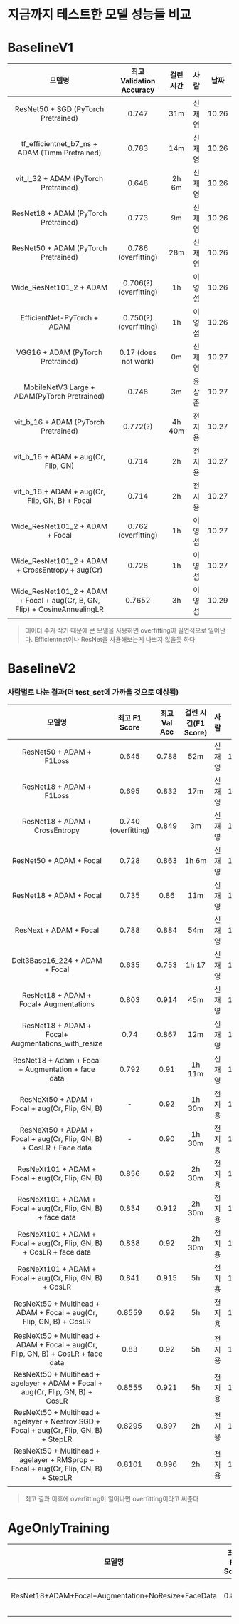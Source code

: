 # 지금까지 테스트한 모델 성능들 비교

# BaselineV1

|                      모델명                      | 최고 Validation Accuracy | 걸린 시간 |  사람  | 날짜  |
| :----------------------------------------------: | :----------------------: | :-------: | :----: | :---: |
|       ResNet50 + SGD (PyTorch Pretrained)        |          0.747           |    31m    | 신재영 | 10.26 |
|  tf_efficientnet_b7_ns + ADAM (Timm Pretrained)  |          0.783           |    14m    | 신재영 | 10.26 |
|       vit_l_32 + ADAM (PyTorch Pretrained)       |          0.648           |   2h 6m   | 신재영 | 10.26 |
|      ResNet18 + ADAM  (PyTorch Pretrained)       |          0.773           |    9m     | 신재영 | 10.26 |
|      ResNet50 + ADAM  (PyTorch Pretrained)       |   0.786 (overfitting)    |    28m    | 신재영 | 10.26 |
|             Wide_ResNet101_2 + ADAM              |  0.706(?) (overfitting)  |    1h     | 이영섭 | 10.26 |
|           EfficientNet-PyTorch + ADAM            |  0.750(?) (overfitting)  |    1h     | 이영섭 | 10.26 |
|        VGG16 + ADAM (PyTorch Pretrained)         |   0.17 (does not work)   |    0m     | 신재영 | 10.27 |
|   MobileNetV3 Large + ADAM(PyTorch Pretrained)   |          0.748           |    3m     | 윤상준 | 10.27 |
|       vit_b_16 + ADAM (PyTorch Pretrained)       |         0.772(?)         |  4h 40m   | 전지용 | 10.27 |
|       vit_b_16 + ADAM + aug(Cr, Flip, GN)        |          0.714           |    2h     | 전지용 | 10.27 |
|  vit_b_16 + ADAM + aug(Cr, Flip, GN, B) + Focal  |          0.714           |    2h     | 전지용 | 10.27 |
|         Wide_ResNet101_2 + ADAM + Focal          |   0.762 (overfitting)    |    1h     | 이영섭 | 10.27 |
| Wide_ResNet101_2 + ADAM + CrossEntropy + aug(Cr) |          0.728           |    1h     | 이영섭 | 10.27 |
| Wide_ResNet101_2 + ADAM + Focal + aug(Cr, B, GN, Flip) + CosineAnnealingLR | 0.7652 | 3h | 이영섭| 10.29 |

> 데이터 수가 작기 때문에 큰 모델을 사용하면 overfitting이 필연적으로 일어난다. Efficientnet이나 ResNet을 사용해보는게 나쁘지 않을듯 하다

# BaselineV2

### 사람별로 나눈 결과(더 test_set에 가까울 것으로 예상됨)

|                       모델명                       |    최고 F1 Score    | 최고 Val Acc | 걸린 시간(F1 Score) |  사람  | 날짜  |            run name            |
| :------------------------------------------------: | :-----------------: | :----------: | :-----------------: | :----: | :---: | :----------------------------: |
|              ResNet50 + ADAM + F1Loss              |        0.645        |    0.788     |         52m         | 신재영 | 10.27 |              run               |
|              ResNet18 + ADAM + F1Loss              |        0.695        |    0.832     |         17m         | 신재영 | 10.27 |    run_resnet18_adam_f1loss    |
|           ResNet18 + ADAM + CrossEntropy           | 0.740 (overfitting) |    0.849     |         3m          | 신재영 | 10.27 | run_resnet18_adam_crossentropy |
|              ResNet50 + ADAM + Focal               |        0.728        |    0.863     |        1h 6m        | 신재영 | 10.27 |    run_resnet50_adam_focal     |
|              ResNet18 + ADAM + Focal               |        0.735        |     0.86     |         11m         | 신재영 | 10.27 |    run_resnet18_adam_focal     |
|               ResNext + ADAM + Focal               |        0.788        |    0.884     |         54m         | 신재영 | 10.28 |       resnext_adam_focal       |
|           Deit3Base16_224 + ADAM + Focal           |        0.635        |    0.753     |        1h 17        | 신재영 | 10.28 |      dei3base_adam_focal       |
|       ResNet18 + ADAM + Focal+ Augmentations       |        0.803        |    0.914     |         45m         | 신재영 | 10.28 |       resnet18_more_aug        |
| ResNet18 + ADAM + Focal+ Augmentations_with_resize |        0.74         |    0.867     |         12m         | 신재영 | 10.28 |   resnet18_more_aug_resized    |
| ResNet18 + Adam + Focal + Augmentation + face data |        0.792        |     0.91     |       1h 11m        | 신재영 | 10.28 |           tqdm_test            |
|  ResNeXt50 + ADAM + Focal + aug(Cr, Flip, GN, B)   |          -          |   0.92       |  1h 30m   | 전지용 | 10.28 |  Resnext50  |
|  ResNeXt50 + ADAM + Focal + aug(Cr, Flip, GN, B) + CosLR + Face data |          -          |    0.90     |  1h 30m   | 전지용 | 10.28 |  Resnext50  |
|  ResNeXt101 + ADAM + Focal + aug(Cr, Flip, GN, B)  |        0.856        |    0.92     |  2h 30m   | 전지용 | 10.29 |  Resnext101  |
|  ResNeXt101 + ADAM + Focal + aug(Cr, Flip, GN, B) + face data |        0.834        |    0.912     |  2h 30m   | 전지용 | 10.29 |  Resnext101  |
|  ResNeXt101 + ADAM + Focal + aug(Cr, Flip, GN, B) + CosLR + face data |        0.838        |    0.92     |  2h 30m   | 전지용 | 10.29 |  Resnext101  |
|  ResNeXt101 + ADAM + Focal + aug(Cr, Flip, GN, B) + CosLR |        0.841        |    0.915     |  5h    | 전지용 | 10.29 |  Resnext101 + batchsize(16)  |
|  ResNeXt50 + Multihead + ADAM + Focal + aug(Cr, Flip, GN, B) + CosLR |        0.8559        |    0.92     |   5h    | 전지용 | 10.30 |  Resnextmultihead + epoch(70)  |
|  ResNeXt50 + Multihead + ADAM + Focal + aug(Cr, Flip, GN, B) + CosLR + face data |        0.83        |    0.92     |   5h    | 전지용 | 10.30 |  Resnextmultihead + epoch(70)  |
|  ResNeXt50 + Multihead + agelayer + ADAM + Focal + aug(Cr, Flip, GN, B) + CosLR |        0.8555        |    0.921     |   5h    | 전지용 | 10.30 |  Resnextmultiagehead + epoch(70)  |
|  ResNeXt50 + Multihead + agelayer + Nestrov SGD + Focal + aug(Cr, Flip, GN, B) + StepLR |        0.8295        |    0.897     |   2h    | 전지용 | 10.31 |  Resnextmultiagehead + epoch(50)  |
|  ResNeXt50 + Multihead + agelayer + RMSprop + Focal + aug(Cr, Flip, GN, B) + StepLR |        0.8101        |    0.896     |   2h    | 전지용 | 10.31 |  Resnextmultiagehead + epoch(50)  |
|                                                    |                     |              |                     |        |       |                                |


> 최고 결과 이후에 overfitting이 일어나면 overfitting이라고 써준다

# AgeOnlyTraining

|                       모델명                       | 최고 F1 Score | 최고 Val Acc | 걸린 시간(F1 Score) |  사람  | 날짜  | run name  |
| :------------------------------------------------: | :-----------: | :----------: | :-----------------: | :----: | :---: | :-------: |
| ResNet18+ADAM+Focal+Augmentation+NoResize+FaceData |     0.824     |    0.928     |       1h 47m        | 신재영 | 10.28 | tqdm_test |
|                                                    |               |              |                     |        |       |           |